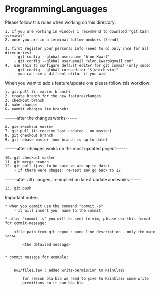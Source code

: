 # ProgrammingLanguages

Please follow this rules when working on this directory:

    1. if you are working in windows i recommend to download "git bash terminal"
    2. once you are in a terminal follow numbers [3-end]
    
    3. first register your personal info (need to do only once for all directories)
        - git config --global user.name "Alon Kwart"
        - git config --global user.email "alon.kwart@gmail.com"
    4.  use this to configure default editor for git commit (only once)
        - git config --global core.editor "$(which vim)"
        - you can use a diffrent editor if you wish
    

When you want to add a feature/update one please follow this workflow:

    1. git pull (in master branch)
    2. create branch for the new feature/changes 
    3. checkout branch 
    4. make changes
    5. commit changes (to branch)

 ------after the changes works------  
    
    6. git checkout master 
    7. git pull (to receive last updated - on master)
    8. git checkout branch 
    9. git rebase master (now branch is up to date) 

------after changes works on the most updated project------ 

    10. git checkout master  
    11. git merge branch  
    12. git pull (just to be sure we are up to date)     
        - if there were chages: re-test and go back to 12 

------after all changes are implied on latest update and works------ 

    13. git push 


Important notes:

    * when you commit use the command "commit -s"
        - it will insert your name to the commit

    * after "commit -s" you will be sent to vim, please use this format for commit-message:

        <file path from git repo> : <one line description - only the main idea>
        
            <the detailed message>


    * commit message for example:


        Hw1/file1.jav : added write-permission to MainClass

            for reason bla bla we need to give to MainClass some write 
            premitions so it can bla bla
    
            

